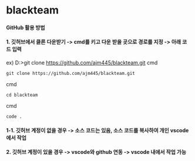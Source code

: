 # blackteam

#### GitHub 활용 방법

#### 1. 깃허브에서 클론 다운받기 -> cmd를 키고 다운 받을 곳으로 경로를 지정 -> 아래 코드 입력

ex) D:\>git clone https://github.com/ajm445/blackteam.git
cmd
```
git clone https://github.com/ajm445/blackteam.git
```
cmd
```
cd blackteam
```
cmd
```
code .
```

  #### 1-1. 깃허브 계정이 없을 경우 -> 소스 코드는 있음, 소스 코드를 복사하여 개인 vscode에서 작업

#### 2. 깃허브 계정이 있을 경우 -> vscode와 github 연동 -> vscode 내에서 작업 가능
